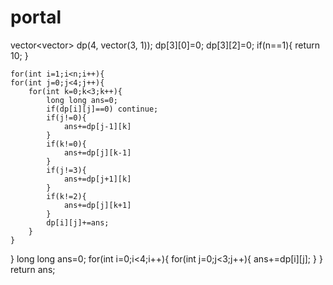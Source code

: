 # portal
vector<vector<int>> dp(4, vector<int>(3, 1));
dp[3][0]=0;
dp[3][2]=0;
if(n==1){
    return 10;
}

    for(int i=1;i<n;i++){
    for(int j=0;j<4;j++){
        for(int k=0;k<3;k++){
            long long ans=0;
            if(dp[i][j]==0) continue;
            if(j!=0){
                ans+=dp[j-1][k]
            }
            if(k!=0){
                ans+=dp[j][k-1]
            }
            if(j!=3){
                ans+=dp[j+1][k]
            }
            if(k!=2){
                ans+=dp[j][k+1]
            }
            dp[i][j]+=ans;
        }
    }
}
long long ans=0;
for(int i=0;i<4;i++){
    for(int j=0;j<3;j++){
        ans+=dp[i][j];
    }
}
return ans;

